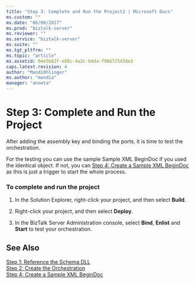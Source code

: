 ```yaml
---
title: "Step 3: Complete and Run the Project2 | Microsoft Docs"
ms.custom: ""
ms.date: "06/08/2017"
ms.prod: "biztalk-server"
ms.reviewer: ""
ms.service: "biztalk-server"
ms.suite: ""
ms.tgt_pltfrm: ""
ms.topic: "article"
ms.assetid: 04e5b82f-e88c-4a2c-bdda-f986725458e3
caps.latest.revision: 4
author: "MandiOhlinger"
ms.author: "mandia"
manager: "anneta"
---
```

# Step 3: Complete and Run the Project
After adding the assembly key and binding the ports, it is time to test the orchestration.  
  
 For the testing you can use the sample Sample XML BeginDoc if you used the identical object. If not, you can [Step 4: Create a Sample XML BeginDoc](../core/step-4-create-a-sample-xml-begindoc1.md) as this is just a trigger to start the whole process.  
  
### To complete and run the project  
  
1.  In the Solution Explorer, right-click your project, and then select **Build**.  
  
2.  Right-click your project, and then select **Deploy**.  
  
3.  In the BizTalk Server Administration console, select **Bind**, **Enlist** and **Start** to test your orchestration.  
  
## See Also  
 [Step 1: Reference the Schema DLL](../core/step-1-reference-the-schema-dll2.md)   
 [Step 2: Create the Orchestration](../core/step-2-create-the-orchestration1.md)   
 [Step 4: Create a Sample XML BeginDoc](../core/step-4-create-a-sample-xml-begindoc1.md)